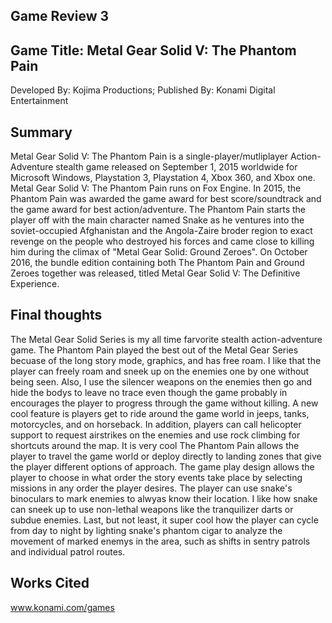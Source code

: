 ## Game Review 3

## Game Title: Metal Gear Solid V: The Phantom Pain
Developed By: Kojima Productions; Published By: Konami Digital Entertainment

## Summary
Metal Gear Solid V: The Phantom Pain is a single-player/mutliplayer Action-Adventure stealth game released on September 1, 2015 worldwide for Microsoft Windows, Playstation 3, Playstation 4, Xbox 360, and Xbox one. Metal Gear Solid V: The Phantom Pain runs on Fox Engine. In 2015, the Phantom Pain was awarded the game award for best score/soundtrack and the game award for best action/adventure. The Phantom Pain starts the player off with the main character named Snake as he ventures into the soviet-occupied Afghanistan and the Angola-Zaire broder region to exact revenge on the people who destroyed his forces and came close to killing him during the climax of "Metal Gear Solid: Ground Zeroes". On October 2016, the bundle edition containing both The Phantom Pain and Ground Zeroes together was released, titled Metal Gear Solid V: The Definitive Experience. 

## Final thoughts
The Metal Gear Solid Series is my all time farvorite stealth action-adventure game. The Phantom Pain played the best out of the Metal Gear Series becuase of the long story mode, graphics, and has free roam. I like that the player can freely roam and sneek up on the enemies one by one without being seen. Also, I use the silencer weapons on the enemies then go and hide the bodys to leave no trace even though the game probably in encourages the player to progress through the game without killing. A new cool feature is players get to ride around the game world in jeeps, tanks, motorcycles, and on horseback. In addition, players can call helicopter support to request airstrikes on the enemies and use rock climbing for shortcuts around the map. It is very cool The Phantom Pain allows the player to travel the game world or deploy directly to landing zones that give the player different options of approach. The game play design allows the player to choose in what order the story events take place by selecting missions in any order the player desires. The player can use snake's binoculars to mark enemies to alwyas know their location. I like how snake can sneek up to use non-lethal weapons like the tranquilizer darts or subdue enemies. Last, but not least, it super cool how the player can cycle from day to night by lighting snake's phantom cigar to analyze the movement of marked enemys in the area, such as shifts in sentry patrols and individual patrol routes.         

## Works Cited
www.konami.com/games
